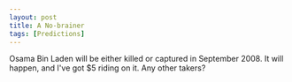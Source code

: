 ```yaml
---
layout: post
title: A No-brainer
tags: [Predictions]
---
```


Osama Bin Laden will be either killed or captured in September 2008. It will happen, and I've got $5 riding on it. Any other takers?